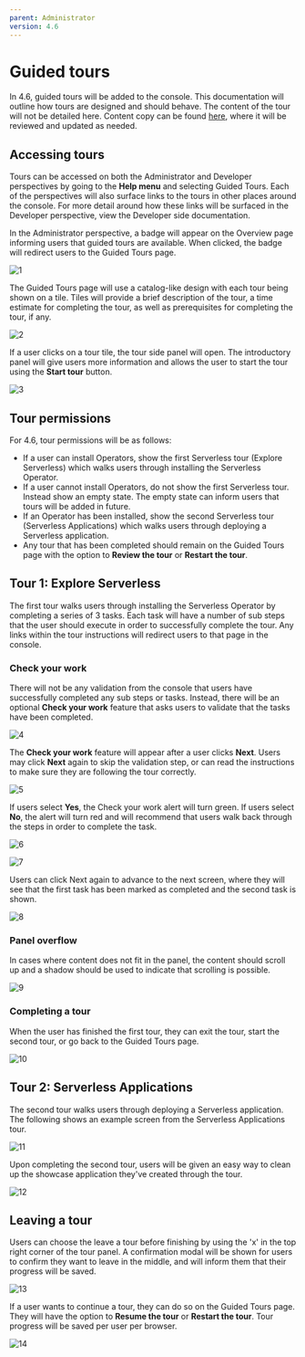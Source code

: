 ```yaml
---
parent: Administrator
version: 4.6
---
```


# Guided tours

In 4.6, guided tours will be added to the console. This documentation will outline how tours are designed and should behave. The content of the tour will not be detailed here. Content copy can be found [here](https://docs.google.com/document/d/1qEBDNZYaKF4TDogJLYUqX-8xHCmPCKdaHfKLxMlnZQs/edit?usp=sharing), where it will be reviewed and updated as needed.

## Accessing tours
Tours can be accessed on both the Administrator and Developer perspectives by going to the **Help menu** and selecting Guided Tours. Each of the perspectives will also surface links to the tours in other places around the console. For more detail around how these links will be surfaced in the Developer perspective, view the Developer side documentation.

In the Administrator perspective, a badge will appear on the Overview page informing users that guided tours are available. When clicked, the badge will redirect users to the Guided Tours page.

![1](img/admin1.png)

The Guided Tours page will use a catalog-like design with each tour being shown on a tile. Tiles will provide a brief description of the tour, a time estimate for completing the tour, as well as prerequisites for completing the tour, if any.

![2](img/admin2.png)

If a user clicks on a tour tile, the tour side panel will open. The introductory panel will give users more information and allows the user to start the tour using the **Start tour** button.

![3](img/tour1-screen0.png)

## Tour permissions
For 4.6, tour permissions will be as follows:
* If a user can install Operators, show the first Serverless tour (Explore Serverless) which walks users through installing the Serverless Operator.
* If a user cannot install Operators, do not show the first Serverless tour. Instead show an empty state. The empty state can inform users that tours will be added in future.
* If an Operator has been installed, show the second Serverless tour (Serverless Applications) which walks users through deploying a Serverless application.
* Any tour that has been completed should remain on the Guided Tours page with the option to **Review the tour** or **Restart the tour**.

## Tour 1: Explore Serverless
The first tour walks users through installing the Serverless Operator by completing a series of 3 tasks. Each task will have a number of sub steps that the user should execute in order to successfully complete the tour. Any links within the tour instructions will redirect users to that page in the console.

### Check your work
There will not be any validation from the console that users have successfully completed any sub steps or tasks. Instead, there will be an optional **Check your work** feature that asks users to validate that the tasks have been completed.

![4](img/check1.png)

The **Check your work** feature will appear after a user clicks **Next**. Users may click **Next** again to skip the validation step, or can read the instructions to make sure they are following the tour correctly.

![5](img/check2.png)

If users select **Yes**, the Check your work alert will turn green. If users select **No**, the alert will turn red and will recommend that users walk back through the steps in order to complete the task.

![6](img/check3.png)

![7](img/check4.png)

Users can click Next again to advance to the next screen, where they will see that the first task has been marked as completed and the second task is shown.

![8](img/tour1-screen6.png)

### Panel overflow
In cases where content does not fit in the panel, the content should scroll up and a shadow should be used to indicate that scrolling is possible.

![9](img/tour1-screen17.png)

### Completing a tour
When the user has finished the first tour, they can exit the tour, start the second tour, or go back to the Guided Tours page.

![10](img/tour1-screen18.png)

## Tour 2: Serverless Applications
The second tour walks users through deploying a Serverless application. The following shows an example screen from the Serverless Applications tour.

![11](img/tour2-screen1.png)

Upon completing the second tour, users will be given an easy way to clean up the showcase application they've created through the tour.

![12](img/tour2-screen7.png)

## Leaving a tour
Users can choose the leave a tour before finishing by using the 'x' in the top right corner of the tour panel. A confirmation modal will be shown for users to confirm they want to leave in the middle, and will inform them that their progress will be saved.

![13](img/exit-1.png)

If a user wants to continue a tour, they can do so on the Guided Tours page. They will have the option to **Resume the tour** or **Restart the tour**. Tour progress will be saved per user per browser.

![14](img/exit-4.png)
